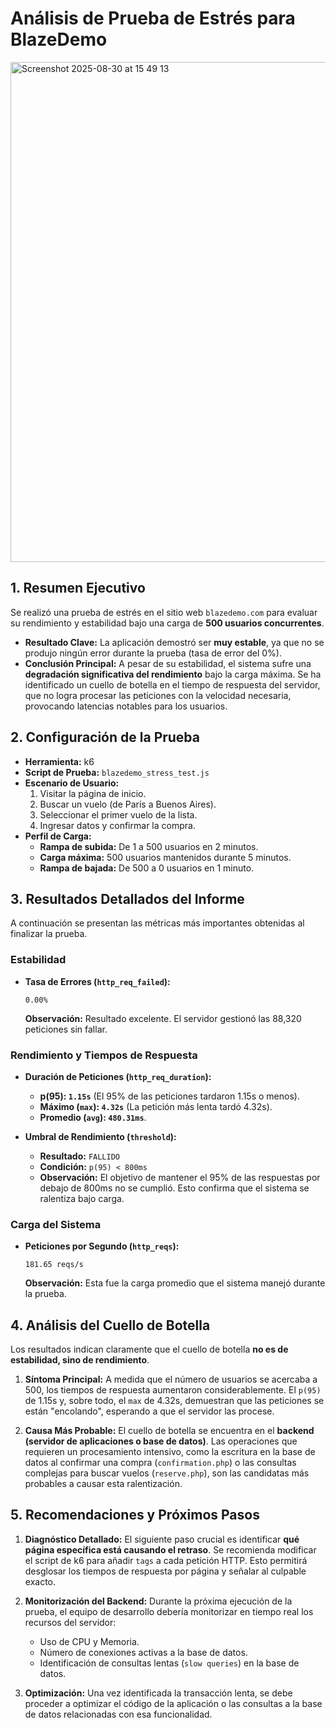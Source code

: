 
# Análisis de Prueba de Estrés para BlazeDemo
<img width="1280" height="800" alt="Screenshot 2025-08-30 at 15 49 13" src="https://github.com/user-attachments/assets/c4b80f39-fc62-4862-be99-fef89452ab40" />

## 1. Resumen Ejecutivo

Se realizó una prueba de estrés en el sitio web `blazedemo.com` para evaluar su rendimiento y estabilidad bajo una carga de **500 usuarios concurrentes**.

*   **Resultado Clave:** La aplicación demostró ser **muy estable**, ya que no se produjo ningún error durante la prueba (tasa de error del 0%).
*   **Conclusión Principal:** A pesar de su estabilidad, el sistema sufre una **degradación significativa del rendimiento** bajo la carga máxima. Se ha identificado un cuello de botella en el tiempo de respuesta del servidor, que no logra procesar las peticiones con la velocidad necesaria, provocando latencias notables para los usuarios.

## 2. Configuración de la Prueba

*   **Herramienta:** k6
*   **Script de Prueba:** `blazedemo_stress_test.js`
*   **Escenario de Usuario:**
    1.  Visitar la página de inicio.
    2.  Buscar un vuelo (de París a Buenos Aires).
    3.  Seleccionar el primer vuelo de la lista.
    4.  Ingresar datos y confirmar la compra.
*   **Perfil de Carga:**
    *   **Rampa de subida:** De 1 a 500 usuarios en 2 minutos.
    *   **Carga máxima:** 500 usuarios mantenidos durante 5 minutos.
    *   **Rampa de bajada:** De 500 a 0 usuarios en 1 minuto.

## 3. Resultados Detallados del Informe

A continuación se presentan las métricas más importantes obtenidas al finalizar la prueba.

### Estabilidad

*   **Tasa de Errores (`http_req_failed`):**
    ```
    0.00%
    ```
    **Observación:** Resultado excelente. El servidor gestionó las 88,320 peticiones sin fallar.

### Rendimiento y Tiempos de Respuesta

*   **Duración de Peticiones (`http_req_duration`):**
    *   **p(95): `1.15s`** (El 95% de las peticiones tardaron 1.15s o menos).
    *   **Máximo (`max`): `4.32s`** (La petición más lenta tardó 4.32s).
    *   **Promedio (`avg`): `480.31ms`**.

*   **Umbral de Rendimiento (`threshold`):**
    *   **Resultado:** `FALLIDO`
    *   **Condición:** `p(95) < 800ms`
    *   **Observación:** El objetivo de mantener el 95% de las respuestas por debajo de 800ms no se cumplió. Esto confirma que el sistema se ralentiza bajo carga.

### Carga del Sistema

*   **Peticiones por Segundo (`http_reqs`):**
    ```
    181.65 reqs/s
    ```
    **Observación:** Esta fue la carga promedio que el sistema manejó durante la prueba.

## 4. Análisis del Cuello de Botella

Los resultados indican claramente que el cuello de botella **no es de estabilidad, sino de rendimiento**.

1.  **Síntoma Principal:** A medida que el número de usuarios se acercaba a 500, los tiempos de respuesta aumentaron considerablemente. El `p(95)` de 1.15s y, sobre todo, el `max` de 4.32s, demuestran que las peticiones se están "encolando", esperando a que el servidor las procese.

2.  **Causa Más Probable:** El cuello de botella se encuentra en el **backend (servidor de aplicaciones o base de datos)**. Las operaciones que requieren un procesamiento intensivo, como la escritura en la base de datos al confirmar una compra (`confirmation.php`) o las consultas complejas para buscar vuelos (`reserve.php`), son las candidatas más probables a causar esta ralentización.

## 5. Recomendaciones y Próximos Pasos

1.  **Diagnóstico Detallado:** El siguiente paso crucial es identificar **qué página específica está causando el retraso**. Se recomienda modificar el script de k6 para añadir `tags` a cada petición HTTP. Esto permitirá desglosar los tiempos de respuesta por página y señalar al culpable exacto.

2.  **Monitorización del Backend:** Durante la próxima ejecución de la prueba, el equipo de desarrollo debería monitorizar en tiempo real los recursos del servidor:
    *   Uso de CPU y Memoria.
    *   Número de conexiones activas a la base de datos.
    *   Identificación de consultas lentas (`slow queries`) en la base de datos.

3.  **Optimización:** Una vez identificada la transacción lenta, se debe proceder a optimizar el código de la aplicación o las consultas a la base de datos relacionadas con esa funcionalidad.
